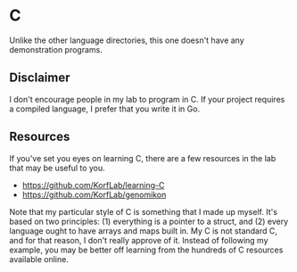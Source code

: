 C
=

Unlike the other language directories, this one doesn't have any demonstration
programs.


Disclaimer
----------

I don't encourage people in my lab to program in C. If your project requires a
compiled language, I prefer that you write it in Go.


Resources
---------

If you've set you eyes on learning C, there are a few resources in the lab that
may be useful to you.

+ https://github.com/KorfLab/learning-C
+ https://github.com/KorfLab/genomikon

Note that my particular style of C is something that I made up myself. It's
based on two principles: (1) everything is a pointer to a struct, and (2) every
language ought to have arrays and maps built in. My C is not standard C, and
for that reason, I don't really approve of it. Instead of following my example,
you may be better off learning from the hundreds of C resources available
online.
